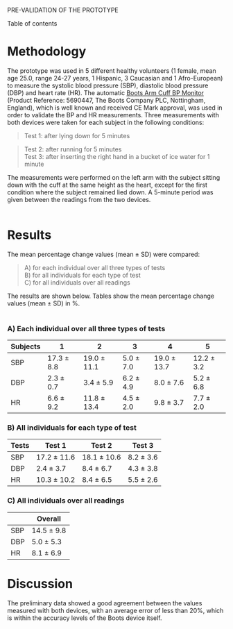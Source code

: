 PRE-VALIDATION OF THE PROTOTYPE

Table of contents



# Methodology #

The prototype was used in 5 different healthy volunteers (1 female, mean age 25.0, range 24-27 years, 1 Hispanic, 3 Caucasian and 1 Afro-European) to measure the systolic blood pressure (SBP), diastolic blood pressure (DBP) and heart rate (HR). The automatic [Boots Arm Cuff BP Monitor](http://www.boots.com/en/Boots-Upper-Arm-Blood-Pressure-Monitor_1014526/) (Product Reference: 5690447, The Boots Company PLC, Nottingham, England), which is well known and received CE Mark approval, was used in order to validate the BP and HR measurements.
Three measurements with both devices were taken for each subject in the following conditions:
> Test 1: after lying down for 5 minutes <br>
<blockquote>Test 2: after running for 5 minutes <br>
Test 3: after inserting the right hand in a bucket of ice water for 1 minute <br></blockquote>

The measurements were performed on the left arm with the subject sitting down with the cuff at the same height as the heart, except for the first condition where the subject remained lied down. A 5-minute period was given between the readings from the two devices.<br>
<br>
<h1>Results</h1>

The mean percentage change values (mean ± SD) were compared: <br>

<blockquote>A) for each individual over all three types of tests <br>
B) for all individuals for each type of test <br>
C) for all individuals over all readings <br></blockquote>

The results are shown below. Tables show the mean percentage change values (mean ± SD) in %.<br>
<br>
<h3>A) Each individual over all three types of tests</h3>
<table><thead><th> Subjects </th><th> 1 </th><th> 2 </th><th> 3 </th><th> 4 </th><th> 5 </th></thead><tbody>
<tr><td> SBP </td><td> 17.3 ± 8.8 </td><td> 19.0 ± 11.1 </td><td> 5.0 ± 7.0 </td><td> 19.0 ± 13.7 </td><td> 12.2 ± 3.2 </td></tr>
<tr><td> DBP </td><td> 2.3 ± 0.7 </td><td> 3.4 ± 5.9 </td><td> 6.2 ± 4.9 </td><td> 8.0 ± 7.6 </td><td> 5.2 ± 6.8 </td></tr>
<tr><td> HR </td><td> 6.6 ± 9.2 </td><td> 11.8 ± 13.4 </td><td> 4.5 ± 2.0 </td><td> 9.8 ± 3.7 </td><td> 7.7 ± 2.0 </td></tr></tbody></table>

<h3>B) All individuals for each type of test</h3>
<table><thead><th> Tests </th><th> Test 1 </th><th> Test 2 </th><th> Test 3 </th></thead><tbody>
<tr><td> SBP </td><td> 17.2 ± 11.6 </td><td> 18.1 ± 10.6 </td><td> 8.2 ± 3.6 </td></tr>
<tr><td> DBP </td><td> 2.4 ± 3.7 </td><td> 8.4 ± 6.7 </td><td> 4.3 ± 3.8 </td></tr>
<tr><td> HR </td><td> 10.3 ± 10.2 </td><td> 8.4 ± 6.5 </td><td> 5.5 ± 2.6 </td></tr></tbody></table>

<h3>C) All individuals over all readings</h3>
<table><thead><th>  </th><th> Overall </th></thead><tbody>
<tr><td> SBP </td><td> 14.5 ± 9.8 </td></tr>
<tr><td> DBP </td><td> 5.0 ± 5.3 </td></tr>
<tr><td> HR </td><td> 8.1 ± 6.9 </td></tr></tbody></table>

<h1>Discussion</h1>

The preliminary data showed a good agreement between the values measured with both devices, with an average error of less than 20%, which is within the accuracy levels of the Boots device itself.